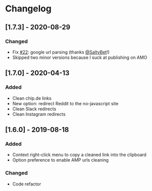 # Changelog

## [1.7.3] - 2020-08-29
### Changed
- Fix [#22](https://github.com/apiraino/link_cleaner/issues/22): google url parsing (thanks [@SaltyBet](https://github.com/SaltyBet)!)
- Skipped two minor versions because I suck at publishing on AMO

## [1.7.0] - 2020-04-13
### Added
- Clean chip.de links
- New option: redirect Reddit to the no-javascript site
- Clean Slack redirects
- Clean Instagram redirects

## [1.6.0] - 2019-08-18
### Added
- Context right-click menu to copy a cleaned link into the clipboard
- Option preference to enable AMP urls cleaning

### Changed
- Code refactor
